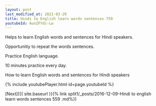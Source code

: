```yaml
---
layout: post
last_modified_at: 2021-03-29
title: Hindi to English learn words sentences 759 
youtubeId: AunZFYdc-Lw
---
```

 
 
Helps to learn English words and sentences for Hindi speakers.

Opportunitiy to repeat the words sentences. 

Practice English language. 
 
10 minutes practice every day. 
 
How to learn English words and sentences for Hindi speakers 
 
{% include youtubePlayer.html id=page.youtubeId %}
 
 
[Next]({{ site.baseurl }}{% link  split1/_posts/2016-12-09-Hindi to english learn words sentences 559 .md%})
 
